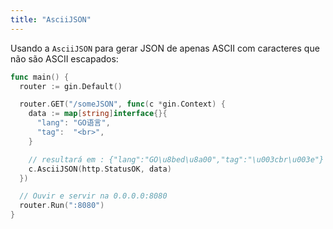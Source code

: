 ```yaml
---
title: "AsciiJSON"
---
```


Usando a `AsciiJSON` para gerar JSON de apenas ASCII com caracteres que não são ASCII escapados:

```go
func main() {
  router := gin.Default()

  router.GET("/someJSON", func(c *gin.Context) {
    data := map[string]interface{}{
      "lang": "GO语言",
      "tag":  "<br>",
    }

    // resultará em : {"lang":"GO\u8bed\u8a00","tag":"\u003cbr\u003e"}
    c.AsciiJSON(http.StatusOK, data)
  })

  // Ouvir e servir na 0.0.0.0:8080
  router.Run(":8080")
}
```
